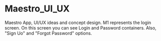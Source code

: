 # Maestro_UI_UX
Maestro App, UI/UX ideas and concept design. 
M1 represents the login screen. On this screen you can see Login and Password containers. Also, "Sign Uo" and "Forgot Password" options.
